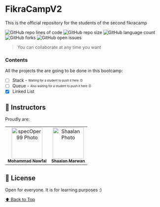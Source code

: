 # FikraCampV2
This is the official repository for the students of the second fikracamp


![GitHub repo lines of code](https://img.shields.io/tokei/lines/github/specoper99/fikracampv2?style=for-the-badge)
![GitHub repo size](https://img.shields.io/github/languages/code-size/specoper99/fikracampv2?style=for-the-badge)
![GitHub language count](https://img.shields.io/github/languages/count/specoper99/fikracampv2?style=for-the-badge)
![GitHub forks](https://img.shields.io/github/forks/specoper99/fikracampv2?style=for-the-badge)
![GitHub open issues](https://img.shields.io/github/issues/specoper99/fikracampv2?style=for-the-badge)


> You can collaborate at any time you want

### Contents

All the projects the are going to be done in this bootcamp:

- [ ] Stack - <sub><sup>Waiting for a student to push it here :D</sub></sup>
- [ ] Queue - <sub><sup>Also waiting for a student to push it here :D</sub></sup>
- [x] Linked List

## 🤝 Instructors

Proudly are:

<table>
  <tr>
    <td align="center">
      <a href="https://github.com/specOper99">
        <img src="https://avatars.githubusercontent.com/u/59845618?v=4" width="100px;" alt="specOper99 Photo"/><br>
        <sub>
          <b>Mohammad Nawfal</b>
        </sub>
      </a>
    </td>
    <td align="center">
      <a href="https://github.com/ShaalanMarwan">
        <img src="https://avatars.githubusercontent.com/u/26276966?v=4" width="100px;" alt="Shaalan Photo"/><br>
        <sub>
          <b>Shaalan Marwan</b>
        </sub>
      </a>
    </td>
  </tr>
</table>


## 📝 License

Open for everyone. It is for learning purposes :)

[⬆ Back to Top](#FikraCampV2)<br>
